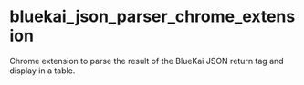 # bluekai_json_parser_chrome_extension
Chrome extension to parse the result of the BlueKai JSON return tag and display in a table.
